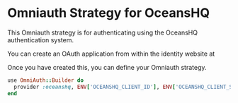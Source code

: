 # Omniauth Strategy for OceansHQ

This Omniauth strategy is for authenticating using the OceansHQ authentication system. 

You can create an OAuth application from within the identity website at

Once you have created this, you can define your Omniauth strategy.

```ruby
use OmniAuth::Builder do
  provider :oceanshq, ENV['OCEANSHQ_CLIENT_ID'], ENV['OCEANSHQ_CLIENT_SECRET']
end
```

